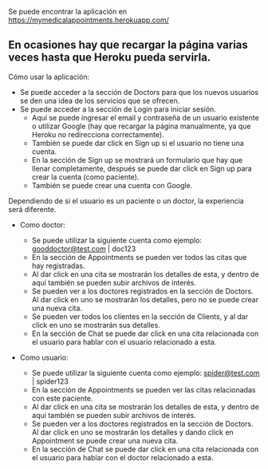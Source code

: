 Se puede encontrar la aplicación en https://mymedicalappointments.herokuapp.com/

En ocasiones hay que recargar la página varias veces hasta que Heroku pueda servirla.
-------------------------------------------------------------------------------------

Cómo usar la aplicación:
- Se puede acceder a la sección de Doctors para que los nuevos usuarios se den una idea de los servicios que se ofrecen.
- Se puede acceder a la sección de Login para iniciar sesión.
  - Aquí se puede ingresar el email y contraseña de un usuario existente o utilizar Google (hay que recargar la página manualmente, ya que Heroku no redirecciona correctamente).
  - También se puede dar click en Sign up si el usuario no tiene una cuenta.
  - En la sección de Sign up se mostrará un formulario que hay que llenar completamente, después se puede dar click en Sign up para crear la cuenta (como paciente).
  - También se puede crear una cuenta con Google.

Dependiendo de si el usuario es un paciente o un doctor, la experiencia será diferente.
- Como doctor:
  - Se puede utilizar la siguiente cuenta como ejemplo: gooddoctor@test.com | doc123
  - En la sección de Appointments se pueden ver todos las citas que hay registradas.
  - Al dar click en una cita se mostrarán los detalles de esta, y dentro de aquí también se pueden subir archivos de interés.
  - Se pueden ver a los doctores registrados en la sección de Doctors. Al dar click en uno se mostrarán los detalles, pero no se puede crear una nueva cita.
  - Se pueden ver todos los clientes en la sección de Clients, y al dar click en uno se mostrarán sus detalles.
  - En la sección de Chat se puede dar click en una cita relacionada con el usuario para hablar con el usuario relacionado a esta.

- Como usuario:
  - Se puede utilizar la siguiente cuenta como ejemplo: spider@test.com | spider123
  - En la sección de Appointments se pueden ver las citas relacionadas con este paciente.
  - Al dar click en una cita se mostrarán los detalles de esta, y dentro de aquí también se pueden subir archivos de interés.
  - Se pueden ver a los doctores registrados en la sección de Doctors. Al dar click en uno se mostrarán los detalles y dando click en Appointment se puede crear una nueva cita.
  - En la sección de Chat se puede dar click en una cita relacionada con el usuario para hablar con el doctor relacionado a esta.
